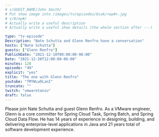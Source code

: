 ```yaml
---
# s/GUEST_NAME/John Smith/
# Put show image into /images/tv/episodes/bcak/<ep#>.jpg
# s/0/ep#/
# Actually write a useful description
# Actually write a useful show details (the whole section after ---)

type: "tv-episode"
Description: "Nate Schutta and Glenn Renfro have a conversation"
hosts: ["Nate Schutta"]
guests: ["Glenn Renfro"]
PublishDate: "2021-12-10T00:00:00-06:00"
Date: "2021-12-20T12:00:00-06:00"
minutes: 120
episode: "49"
explicit: "yes"
title: "The one with Glenn Renfro"
youtube: "fMYWLw9LanI"
truncate: ""
twitch: "vmwaretanzu"
draft: false
---
```


Please join Nate Schutta and guest Glenn Renfro. As a VMware engineer, Glenn is a core committer for Spring Cloud Task, Spring Batch, and Spring Cloud Data Flow. He has 14 years of experience in designing, building, and delivering enterprise-level applications in Java and 21 years total of software development experience.

